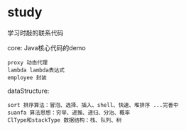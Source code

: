 # study
学习时敲的联系代码

core: Java核心代码的demo 

    proxy 动态代理 
    lambda lambda表达式
    employee 封装

dataStructure:

	sort 排序算法：冒泡、选择、插入、shell、快速、堆排序 ...完善中
	suanfa 算法思想：穷举、递推、递归、分治、概率
	ClType和stackType 数据结构：栈、队列、树
	

